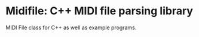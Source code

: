 Midifile: C++ MIDI file parsing library
=======================================

MIDI File class for C++ as well as example programs.


